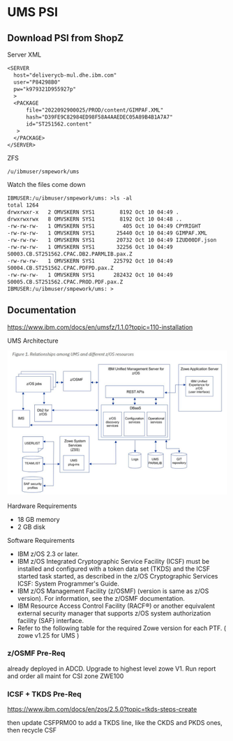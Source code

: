 # UMS PSI

## Download PSI from ShopZ

Server XML
```
<SERVER                                                                 
  host="deliverycb-mul.dhe.ibm.com"                                     
  user="P84298B0"                                                       
  pw="k979321D955927p"                                                  
  >                                                                     
  <PACKAGE                                                              
      file="2022092900025/PROD/content/GIMPAF.XML"                      
      hash="D39FE9C82984ED98F58A4AAEDEC05A89B4B1A7A7"                   
      id="ST251562.content"                                             
   >                                                                    
  </PACKAGE>                                                            
</SERVER>   
```

ZFS

```
/u/ibmuser/smpework/ums
```

Watch the files come down

```
IBMUSER:/u/ibmuser/smpework/ums: >ls -al
total 1264
drwxrwxr-x   2 OMVSKERN SYS1        8192 Oct 10 04:49 .
drwxrwxrwx   8 OMVSKERN SYS1        8192 Oct 10 04:48 ..
-rw-rw-rw-   1 OMVSKERN SYS1         405 Oct 10 04:49 CPYRIGHT
-rw-rw-rw-   1 OMVSKERN SYS1       25440 Oct 10 04:49 GIMPAF.XML
-rw-rw-rw-   1 OMVSKERN SYS1       20732 Oct 10 04:49 IZUD00DF.json
-rw-rw-rw-   1 OMVSKERN SYS1       32256 Oct 10 04:49 S0003.CB.ST251562.CPAC.DB2.PARMLIB.pax.Z
-rw-rw-rw-   1 OMVSKERN SYS1      225792 Oct 10 04:49 S0004.CB.ST251562.CPAC.PDFPD.pax.Z
-rw-rw-rw-   1 OMVSKERN SYS1      282432 Oct 10 04:49 S0005.CB.ST251562.CPAC.PROD.PDF.pax.Z
IBMUSER:/u/ibmuser/smpework/ums: >
```



## Documentation 

https://www.ibm.com/docs/en/umsfz/1.1.0?topic=110-installation

UMS Architecture

![ums_architecture](images/ums_architecture.JPG)

Hardware Requirements
* 18 GB memory
* 2 GB disk

Software Requirements
* IBM z/OS 2.3 or later.
* IBM z/OS Integrated Cryptographic Service Facility (ICSF) must be installed and configured with a token data set (TKDS) and the ICSF started task started, as described in the z/OS Cryptographic Services ICSF: System Programmer's Guide.
* IBM z/OS Management Facility (z/OSMF) (version is same as z/OS version). For information, see the z/OSMF documentation.
* IBM Resource Access Control Facility (RACF®) or another equivalent external security manager that supports z/OS system authorization facility (SAF) interface.
* Refer to the following table for the required Zowe version for each PTF. ( zowe v1.25 for UMS )

### z/OSMF Pre-Req

already deployed in ADCD.
Upgrade to highest level zowe V1.
Run report and order all maint for CSI zone ZWE100

### ICSF + TKDS Pre-Req

https://www.ibm.com/docs/en/zos/2.5.0?topic=tkds-steps-create

then update CSFPRM00 to add a TKDS line, like the CKDS and PKDS ones, then recycle CSF


